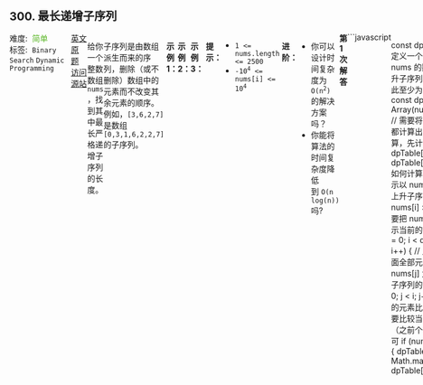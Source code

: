 <div style="font-size: 20px; margin-bottom: 15px; font-weight: bold;">300. 最长递增子序列</div>
<div style="display: flex; font-size: 14px; justify-content: space-between;"><div><span style="margin-right: 30px;">难度:&nbsp;&nbsp;<label style="color: rgb(90, 183, 38);">简单</label></span><span style="margin-right: 30px;">标签:&nbsp;&nbsp;<code>Binary Search</code>&nbsp;<code>Dynamic Programming</code></span></div><div><span style="margin-right: 15px;"><a href="https://leetcode.com/problems/longest-increasing-subsequence/">英文原题</a></span><span><a href="https://leetcode-cn.com/problems/longest-increasing-subsequence/">访问源站</a></span></div>
<hr style="height: 1px; margin: 1em 0px;" />
<p>给你一个整数数组 <code>nums</code> ，找到其中最长严格递增子序列的长度。</p>

<p>子序列是由数组派生而来的序列，删除（或不删除）数组中的元素而不改变其余元素的顺序。例如，<code>[3,6,2,7]</code> 是数组 <code>[0,3,1,6,2,2,7]</code> 的子序列。</p>
 

<p><strong>示例 1：</strong></p>

<pre>
<strong>输入：</strong>nums = [10,9,2,5,3,7,101,18]
<strong>输出：</strong>4
<strong>解释：</strong>最长递增子序列是 [2,3,7,101]，因此长度为 4 。
</pre>

<p><strong>示例 2：</strong></p>

<pre>
<strong>输入：</strong>nums = [0,1,0,3,2,3]
<strong>输出：</strong>4
</pre>

<p><strong>示例 3：</strong></p>

<pre>
<strong>输入：</strong>nums = [7,7,7,7,7,7,7]
<strong>输出：</strong>1
</pre>

<p> </p>

<p><strong>提示：</strong></p>

<ul>
	<li><code>1 <= nums.length <= 2500</code></li>
	<li><code>-10<sup>4</sup> <= nums[i] <= 10<sup>4</sup></code></li>
</ul>

<p> </p>

<p><b>进阶：</b></p>

<ul>
	<li>你可以设计时间复杂度为 <code>O(n<sup>2</sup>)</code> 的解决方案吗？</li>
	<li>你能将算法的时间复杂度降低到 <code>O(n log(n))</code> 吗?</li>
</ul>

<hr style="height: 1px; margin: 1em 0px;" />
<strong>第1次解答</strong>
```javascript

const dp = (nums) => {
  // 定义一个长度正好等于 nums 的数组，由于最长上升子序列最少为自己，因此至少为 1，故填充 1
  const dpTable = new Array(nums.length).fill(1);
  // 需要将 dpTable 每一个都计算出来，自底向上计算，先计算 dpTable[0] -> dpTable[1] -> ... -> dpTable[i]
  // dpTable[i] 如何计算？dpTable[n] 表示以 nums[n] 结尾的最长上升子序列个数为 x，如果 nums[i] > nums[n],只需要把 nums[n] + 1 即可表示当前的最长个数
  for (let i = 0; i < dpTable.length; i++) {
    // 比较从 0 ~ j 的前面全部元素，表示以 nums[j] 为结尾的最长上升子序列的个数
    for (let j = 0; j < i; j++) {
      // 如果当前的元素比之前的大，只需要比较当前元素个数和（之前个数 + 1）哪个大即可
      if (nums[i] > nums[j]) {
        dpTable[i] = Math.max(dpTable[i], dpTable[j] + 1);
      }
    }
  }

  // 以下为找出 dpTable 的最大值
  let maxCount = 0;

  for (let i = 0; i < dpTable.length; i++) {
    if (maxCount < dpTable[i]) maxCount = dpTable[i];
  }

  return maxCount;
};

/**
 * @param {number[]} nums
 * @return {number}
 */
var lengthOfLIS = function (nums) {
  return dp(nums);
};
```